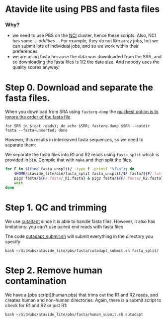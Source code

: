 # Atavide lite using PBS and fasta files

### Why?

 - we need to use PBS on the [NCI](https://www.nci.org.au/) cluster, hence these scripts. Also, NCI has some ... _oddities_ ... For example, they do not like array jobs, but we can submit lots of individual jobs, and so we work within their preferences
 - we are using fasta because the data was downloaded from the SRA, and so downloading the fasta files is 1/2 the data size. And nobody uses the quality scores anyway!

# Step 0. Download  and separate the fasta files.

When you download from SRA using `fasterq-dump` the [quickest option is to ignore the order of the fasta file](https://edwards.flinders.edu.au/fastq-dump/). 

```
for SRR in $(cat reads); do echo $SRR; fasterq-dump $SRR --outdir fasta --fasta-unsorted; done
```

However, this results in interleaved fasta sequences, so we need to separate them:

We separate the fasta files into R1 and R2 reads using `fasta_split` which is provided in `bin`. Compile that with `make` and then split the files.

```bash
for F in $(find fasta_unsplit/ -type f -printf "%f\n"); do 
	$HOME/atavide_lite/bin/fasta_split fasta_unsplit/$F fasta/${F/.fasta/_R1.fasta} fasta/${F/.fasta/_R2.fasta}; 
	pigz fasta/${F/.fasta/_R1.fasta} & pigz fasta/${F/.fasta/_R2.fasta};
	wait
done
```

# Step 1. QC and trimming

We use [cutadapt](https://cutadapt.readthedocs.io/en/stable/) since it is able to handle fasta files. However, it also has limitations: you can't use paired end reads with fasta files

The code [cutadapt_submit.sh](cutadapt_submit.sh) will submit everything in the directory you specify


```
bash ~/GitHubs/atavide_lite/pbs/fasta/cutadapt_submit.sh fasta_split/
```


# Step 2. Remove human contamination

We have a (pbs script](human.pbs) that trims out the R1 and R2 reads, and creates human and non-human directories. Again, there is a submit script to check for R1 and R2 or just R1:


```
bash ~/GitHubs/atavide_lite/pbs/fasta/human_submit.sh cutadapt
```



